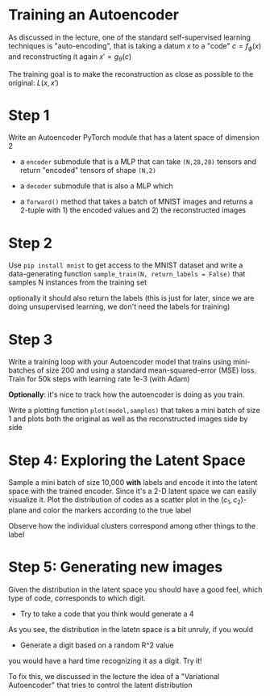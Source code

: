 # Training an Autoencoder 

As discussed in the lecture, one of the standard self-supervised learning techniques is "auto-encoding", that is 
taking a datum $x$ to a "code" $c = f_\phi(x)$ and reconstructing it again $x' = g_\theta(c)$

The training goal is to make the reconstruction as close as possible to the original: $L(x,x')$

# Step 1

Write an Autoencoder PyTorch module that has a latent space of dimension 2

* a `encoder` submodule that is a MLP that can take `(N,28,28)` tensors and return "encoded" tensors of shape `(N,2)`
* a `decoder` submodule that is also a MLP which 

* a `forward()` method that takes a batch of MNIST images and returns a 2-tuple with 1) the encoded  values and 2)  the reconstructed images

# Step 2

Use `pip install mnist` to get access to the MNIST dataset and write a data-generating function
`sample_train(N, return_labels = False)` that samples N instances from the training set

optionally it should also return the labels (this is just for later, since we are doing unsupervised learning, we don't need the labels for training)

# Step 3

Write a training loop with your Autoencoder model that trains using mini-batches of size 200 and using a standard mean-squared-error (MSE) loss. Train for 50k steps with learning rate 1e-3 (with Adam)

**Optionally**: it's nice to track how the autoencoder is doing as you train.

Write a plotting function `plot(model,samples)` that takes a mini batch of size 1 and plots both the original as well as the reconstructed images side by side

# Step 4: Exploring the Latent Space

Sample a mini batch of size 10,000 **with** labels and encode it into the latent space with the
trained encoder. Since it's a 2-D latent space we can easily visualize it. Plot the distribution
of codes as a scatter plot in the $(c_1,c_2)$-plane and color the markers according to the true label

Observe how the individual clusters correspond among other things to the label

# Step 5: Generating new images

Given the distribution in the latent space you should have a good feel, which type of code, 
corresponds to which digit.

* Try to take a code that you think would generate a 4

As you see, the distribution in the latetn space is a bit unruly, if you would

* Generate a digit based on a random R^2 value

you would have a hard time recognizing it as a digit. Try it!

To fix this, we discussed in the lecture the idea of a "Variational Autoencoder" that tries
to control the latent distribution
